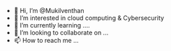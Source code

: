 - 👋 Hi, I’m @Mukilventhan
- 👀 I’m interested in cloud computing & Cybersecurity
- 🌱 I’m currently learning .... 
- 💞️ I’m looking to collaborate on ...
- 📫 How to reach me ...

<!---
GMukilventhan/GMukilventhan is a ✨ special ✨ repository because its `README.md` (this file) appears on your GitHub profile.
You can click the Preview link to take a look at your changes.
--->
